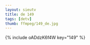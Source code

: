 ```yaml
--- 
layout: sieutv
title: de 149
tags: [detv]
thumb: ffmpeg/149_de.jpg
---
```

{% include oADdzK6f4W key="149" %} 
